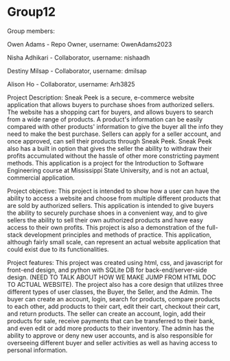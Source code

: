 # Group12

Group members:

Owen Adams - Repo Owner, username: OwenAdams2023

Nisha Adhikari - Collaborator, username: nishaadh

Destiny Milsap - Collaborator, username: dmilsap

Alison Ho - Collaborator, username: Arh3825

Project Description:
  Sneak Peek is a secure, e-commerce website application that allows buyers to purchase shoes from authorized sellers. The website has a shopping cart for buyers, and 
  allows buyers to search from a wide range of products. A product's information can be easily compared with other products' information to give the buyer all the info 
  they need to make the best purchase. Sellers can apply for a seller account, and once approved, can sell their products through Sneak Peek. Sneak Peek also has a built in 
  option that gives the seller the ability to withdraw their profits accumulated without the hassle of other more constricting payment methods. This application is a project
  for the Introduction to Software Engineering course at Mississippi State University, and is not an actual, commercial application. 

Project objective:
  This project is intended to show how a user can have the ability to access a website and choose from multiple different products that are sold by authorized sellers. This application
  is intended to give buyers the ability to securely purchase shoes in a convenient way, and to give sellers the ability to sell their own authorized products and have easy access to their 
  own profits. This project is also a demonstration of the full-stack development principles and methods of practice. This application, although fairly small scale, can represent an actual website
  application that could exist due to its functionalities.

Project features:
  This project was created using html, css, and javascript for front-end design, and python with SQLite DB for back-end/server-side design. (NEED TO TALK ABOUT HOW WE MAKE
  JUMP FROM HTML DOC TO ACTUAL WEBSITE). The project also has a core design that utilizes three different types of user classes, the Buyer, the Seller, and the Admin. The buyer can create an account,
  login, search for products, compare products to each other, add products to their cart, edit their cart, checkout their cart, and return products. The seller can create an account, login, add their products
  for sale, receive payments that can be transferred to their bank, and even edit or add more products to their inventory. The admin has the ability to approve or deny new user accounts, and is also responsible
  for overseeing different buyer and seller activities as well as having access to personal information.
